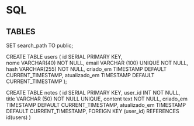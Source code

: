 # SQL

## TABLES 

SET search_path TO public;

CREATE TABLE users (
	id SERIAL PRIMARY KEY,	
	nome VARCHAR(40) NOT NULL,
	email VARCHAR (100) UNIQUE NOT NULL,
	hash VARCHAR(255) NOT NULL,
	criado_em TIMESTAMP DEFAULT CURRENT_TIMESTAMP,
    atualizado_em TIMESTAMP DEFAULT CURRENT_TIMESTAMP
);

CREATE TABLE notes (
	id SERIAL PRIMARY KEY,
	user_id INT NOT NULL,
	title VARCHAR (50) NOT NULL UNIQUE,
	content text NOT NULL,
	criado_em TIMESTAMP DEFAULT CURRENT_TIMESTAMP,
	atualizado_em TIMESTAMP DEFAULT CURRENT_TIMESTAMP,
	FOREIGN KEY (user_id) REFERENCES id(users)
)